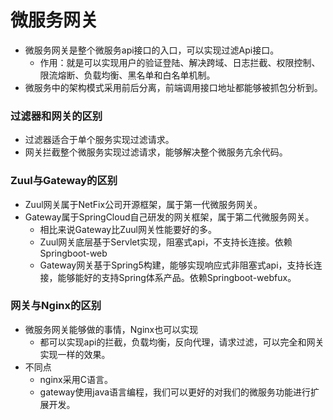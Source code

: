 # 微服务网关

* 微服务网关是整个微服务api接口的入口，可以实现过滤Api接口。
  * 作用：就是可以实现用户的验证登陆、解决跨域、日志拦截、权限控制、限流熔断、负载均衡、黑名单和白名单机制。
* 微服务中的架构模式采用前后分离，前端调用接口地址都能够被抓包分析到。



### 过滤器和网关的区别

* 过滤器适合于单个服务实现过滤请求。
* 网关拦截整个微服务实现过滤请求，能够解决整个微服务亢余代码。

### Zuul与Gateway的区别

* Zuul网关属于NetFix公司开源框架，属于第一代微服务网关。
* Gateway属于SpringCloud自己研发的网关框架，属于第二代微服务网关。
  * 相比来说Gateway比Zuul网关性能要好的多。
  * Zuul网关底层基于Servlet实现，阻塞式api，不支持长连接。依赖Springboot-web
  * Gateway网关基于Spring5构建，能够实现响应式非阻塞式api，支持长连接，能够能好的支持Spring体系产品。依赖Springboot-webfux。



### 网关与Nginx的区别

* 微服务网关能够做的事情，Nginx也可以实现
  * 都可以实现api的拦截，负载均衡，反向代理，请求过滤，可以完全和网关实现一样的效果。
* 不同点
  * nginx采用C语言。
  * gateway使用java语言编程，我们可以更好的对我们的微服务功能进行扩展开发。